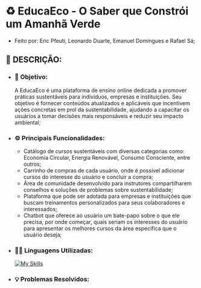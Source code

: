 # ♻️ EducaEco - O Saber que Constrói um Amanhã Verde
- Feito por: Eric Pfeuti, Leonardo Duarte, Emanuel Domingues e Rafael Sá;

## 📝 DESCRIÇÃO:

- ### 🎯 Objetivo:
  A EducaEco é uma plataforma de ensino online dedicada a promover práticas sustentáveis para indivíduos, empresas e instituições. Seu objetivo é fornecer conteúdos atualizados e aplicáveis que incentivem ações concretas em prol da sustentabilidade, ajudando a capacitar os usuários a tomar decisões mais responsáveis e reduzir seu impacto ambiental;
- ### ⚙️ Principais Funcionalidades:
  - Catálogo de cursos sustentáveis com diversas categorias como: Economia Circular, Energia Renovável, Consumo Consciente, entre outros;
  - Carrinho de compras de cada usuário, onde é possível adicionar cursos do interesse do usuário e concluir a compra;
  - Área de comunidade desenvolvido para instrutores compartilharem conselhos e soluções de problemas sobre sustentabilidade;
  - Plataforma que pode ser adotada para empresas e instituições que buscam treinamentos personalizados para seus colaboradores e interessados;
  - Chatbot que oferece ao usuário um bate-papo sobre o que ele precisa, por onde começar, quais seriam os interesses do usuário para apresentar os melhores cursos da área específica que o usuário deseja;
- ### 👨‍💻 Linguagens Utilizadas:
  [![My Skills](https://skillicons.dev/icons?i=js,nodejs,html,css,mongo)](https://skillicons.dev)
- ### 💡 Problemas Resolvidos:
